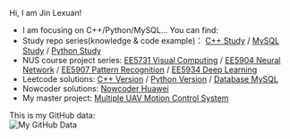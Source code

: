 Hi, I am Jin Lexuan!  

- I am focusing on C++/Python/MySQL... You can find:
- Study repo series(knowledge & code example)： [C++ Study](https://github.com/JinLexuan/CPP-Study-Repo) / [MySQL Study](https://github.com/JinLexuan/MySQL-Study-Repo) / [Python Study](https://github.com/JinLexuan/python-study-repo)
- NUS course project series: [EE5731 Visual Computing](https://github.com/JinLexuan/NUS-EE5731-Visual-Computing-Projects) / [EE5904 Neural Network](https://github.com/JinLexuan/NUS-EE5904-ME5904-Neural-Network-Projects) / [EE5907 Pattern Recognition](https://github.com/JinLexuan/NUS-EE5907-Pattern-Recognition-Projects) / [EE5934 Deep Learning](https://github.com/JinLexuan/NUS-EE5934-Deep-Learning-Projects)
- Leetcode solutions: [C++ Version](https://github.com/JinLexuan/Leetcode-in-cpp)  / [Python Version](https://github.com/JinLexuan/Leetcode-in-python) / [Database MySQL](https://github.com/JinLexuan/Leetcode-database-question-MySQL)
- Nowcoder solutions: [Nowcoder Huawei](https://github.com/JinLexuan/Nowcoder-Huawei-questions-in-python)
- My master project: [Multiple UAV Motion Control System](https://github.com/JinLexuan/Multiple-UAV-Motion-Control-System)

This is my GitHub data:  
![My GitHub Data](https://github-readme-stats.vercel.app/api?username=JinLexuan)
